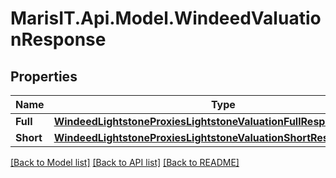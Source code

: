 
# MarisIT.Api.Model.WindeedValuationResponse

## Properties

Name | Type | Description | Notes
------------ | ------------- | ------------- | -------------
**Full** | [**WindeedLightstoneProxiesLightstoneValuationFullResponseFlatten**](WindeedLightstoneProxiesLightstoneValuationFullResponseFlatten.md) |  | [optional] 
**Short** | [**WindeedLightstoneProxiesLightstoneValuationShortResponseFlatten**](WindeedLightstoneProxiesLightstoneValuationShortResponseFlatten.md) |  | [optional] 

[[Back to Model list]](../README.md#documentation-for-models)
[[Back to API list]](../README.md#documentation-for-api-endpoints)
[[Back to README]](../README.md)

